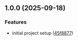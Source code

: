 ## 1.0.0 (2025-09-18)


### Features

* initial project setup ([45f8877](https://github.com/andimon/node-music-microservice/commit/45f88777611171f96495f1e5884dcc4016687da2))
